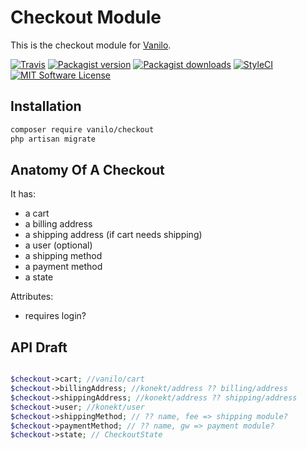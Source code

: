 # Checkout Module

This is the checkout module for [Vanilo](https://vanilo.io).

[![Travis](https://img.shields.io/travis/vanilophp/checkout.svg?style=flat-square)](https://travis-ci.org/vanilophp/checkout)
[![Packagist version](https://img.shields.io/packagist/vpre/vanilo/checkout.svg?style=flat-square)](https://packagist.org/packages/vanilo/checkout)
[![Packagist downloads](https://img.shields.io/packagist/dt/vanilo/checkout.svg?style=flat-square)](https://packagist.org/packages/vanilo/checkout)
[![StyleCI](https://styleci.io/repos/109258256/shield?branch=master)](https://styleci.io/repos/109258256)
[![MIT Software License](https://img.shields.io/badge/license-MIT-blue.svg?style=flat-square)](LICENSE.md)

## Installation

```bash
composer require vanilo/checkout
php artisan migrate
```

## Anatomy Of A Checkout

It has:

- a cart
- a billing address
- a shipping address (if cart needs shipping)
- a user (optional)
- a shipping method
- a payment method
- a state

Attributes:

- requires login?

## API Draft

```php

$checkout->cart; //vanilo/cart
$checkout->billingAddress; //konekt/address ?? billing/address
$checkout->shippingAddress; //konekt/address ?? shipping/address
$checkout->user; //konekt/user
$checkout->shippingMethod; // ?? name, fee => shipping module?
$checkout->paymentMethod; // ?? name, gw => payment module?
$checkout->state; // CheckoutState
```
